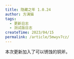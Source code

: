 ```yaml
---
title: 隐藏之年 1.0.24
author: 方漓猫
tags:
  - 更新日志
  - 测试版日志
createTime: 2023/04/15
permalink: /article/5mwyv7cz/
---
```


本次更新加入了可以锈蚀的铜斧。